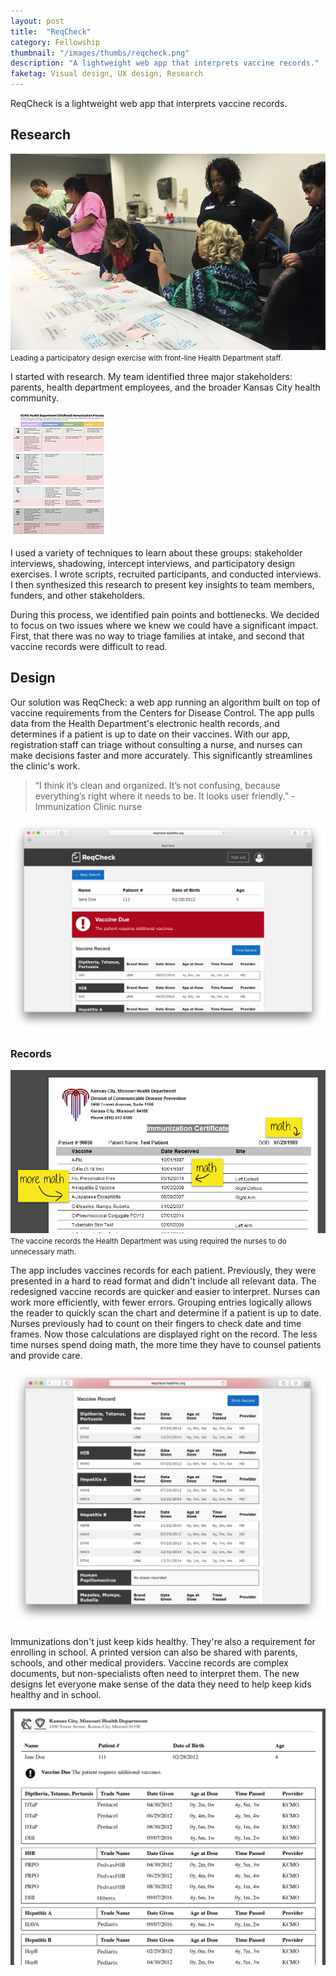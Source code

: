 ```yaml
---
layout: post
title:  "ReqCheck"
category: Fellowship
thumbnail: "/images/thumbs/reqcheck.png"
description: "A lightweight web app that interprets vaccine records."
faketag: Visual design, UX design, Research	
---
```


ReqCheck is a lightweight web app that interprets vaccine records. 

## Research


![Making a journey map with the nurses](/images/reqcheck-participatory-design.png)
<small>Leading a participatory design exercise with front-line Health Department staff.</small>


I started with research. My team identified three major stakeholders: parents, health department employees, and the broader Kansas City health community.

<a href="/images/reqcheck-journey-map.png" class="inline-thumb">
	<img src="/images/thumbs/reqcheck-map-thumb.png" alt="KCMO Health Department Childhood Immunization Process chart showing painpoints and bottlenecks.">
</a>

I used a variety of techniques to learn about these groups: stakeholder interviews, shadowing, intercept interviews, and participatory design exercises. I wrote scripts, recruited participants, and conducted interviews. I then synthesized this research to present key insights to team members, funders, and other stakeholders.


During this process, we identified pain points and bottlenecks. We decided to focus on two issues where we knew we could have a significant impact. First, that there was no way to triage families at intake, and second that vaccine records were difficult to read.

## Design

Our solution was ReqCheck: a web app running an algorithm built on top of vaccine requirements from the Centers for Disease Control. The app pulls data from the Health Department's electronic health records, and determines if a patient is up to date on their vaccines. With our app, registration staff can triage without consulting a nurse, and nurses can make decisions faster and more accurately. This significantly streamlines the clinic's work.

>“I think it’s clean and organized. It’s not confusing, because everything’s right where it needs to be. It looks user friendly.” - Immunization Clinic nurse


![ReqCheck’s patient record screen.](/images/reqcheck-patient.png) 

### Records
![The original vaccine record design](/images/reqcheck-old-records.png)
<small>The vaccine records the Health Department was using required the nurses to do unnecessary math.</small>


The app includes vaccines records for each patient. Previously, they were presented in a hard to read format and didn't include all relevant data. The redesigned vaccine records are quicker and easier to interpret. Nurses can work more efficiently, with fewer errors. Grouping entries logically allows the reader to quickly scan the chart and determine if a patient is up to date. Nurses previously had to count on their fingers to check date and time frames. Now those calculations are displayed right on the record. The less time nurses spend doing math, the more time they have to counsel patients and provide care. 

![ReqCheck's edesigned digital records.](/images/reqcheck-new-records.png) 

Immunizations don't just keep kids healthy. They're also a requirement for enrolling in school. A printed version can also be shared with parents, schools, and other medical providers. Vaccine records are complex documents, but non-specialists often need to interpret them. The new designs let everyone make sense of the data they need to help keep kids healthy and in school.

![ReqCheck's redesigned printed records.](/images/reqcheck-new-records-printed.png)
